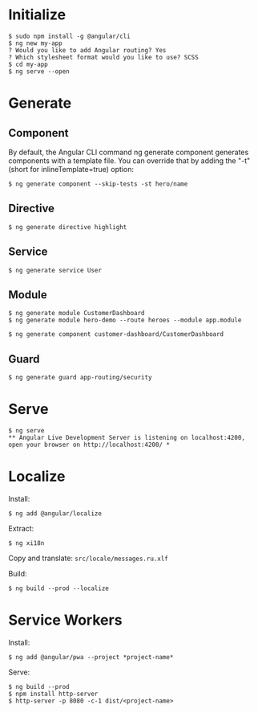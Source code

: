 Initialize
==========

```console
$ sudo npm install -g @angular/cli
$ ng new my-app
? Would you like to add Angular routing? Yes
? Which stylesheet format would you like to use? SCSS
$ cd my-app
$ ng serve --open
```

Generate
========

Component
---------

By default, the Angular CLI command ng generate component generates components with a template file. You can override that by adding the "-t" (short for inlineTemplate=true) option:

```console
$ ng generate component --skip-tests -st hero/name
```

Directive
---------

```console
$ ng generate directive highlight
```

Service
-------

```console
$ ng generate service User
```


Module
------

```console
$ ng generate module CustomerDashboard
$ ng generate module hero-demo --route heroes --module app.module

$ ng generate component customer-dashboard/CustomerDashboard
```

Guard
-----

```console
$ ng generate guard app-routing/security
```

Serve
=====

```console
$ ng serve
** Angular Live Development Server is listening on localhost:4200, open your browser on http://localhost:4200/ *
```

Localize
========

Install:

```console
$ ng add @angular/localize
```

Extract:

```console
$ ng xi18n
```

Copy and translate: `src/locale/messages.ru.xlf`

Build: 

```console
$ ng build --prod --localize
```

Service Workers
===============

Install: 

```console
$ ng add @angular/pwa --project *project-name*
```

Serve:

```console
$ ng build --prod
$ npm install http-server
$ http-server -p 8080 -c-1 dist/<project-name>
```
